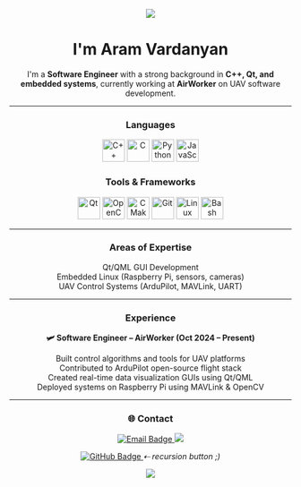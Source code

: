 <p align="center">
  <img src="https://capsule-render.vercel.app/api?type=waving&color=gradient&text=Hello!&height=100&section=header"/>
</p>

<h1 align="center">I'm Aram Vardanyan</h1>

<p align="center">
I'm a <strong>Software Engineer</strong> with a strong background in <strong>C++, Qt, and embedded systems</strong>, currently working at <strong>AirWorker</strong> on UAV software development.
</p>

---

<h3 align="center">Languages</h3>
<p align="center">
  <img src="https://cdn.jsdelivr.net/gh/devicons/devicon/icons/cplusplus/cplusplus-original.svg" height="40" alt="C++" title="C++"/>
  <img src="https://cdn.jsdelivr.net/gh/devicons/devicon/icons/c/c-original.svg" height="40" alt="C" title="C"/>
  <img src="https://cdn.jsdelivr.net/gh/devicons/devicon/icons/python/python-original.svg" height="40" alt="Python" title="Python"/>
  <img src="https://cdn.jsdelivr.net/gh/devicons/devicon/icons/javascript/javascript-original.svg" height="40" alt="JavaScript" title="JavaScript"/>
</p>

<h3 align="center">Tools & Frameworks</h3>
<p align="center">
  <img src="https://cdn.jsdelivr.net/gh/devicons/devicon/icons/qt/qt-original.svg" height="40" alt="Qt" title="Qt"/>
  <img src="https://cdn.jsdelivr.net/gh/devicons/devicon/icons/opencv/opencv-original.svg" height="40" alt="OpenCV" title="OpenCV"/>
  <img src="https://cdn.jsdelivr.net/gh/devicons/devicon/icons/cmake/cmake-original.svg" height="40" alt="CMake" title="CMake"/>
  <img src="https://cdn.jsdelivr.net/gh/devicons/devicon/icons/git/git-original.svg" height="40" alt="Git" title="Git"/>
  <img src="https://cdn.jsdelivr.net/gh/devicons/devicon/icons/linux/linux-original.svg" height="40" alt="Linux" title="Linux"/>
  <img src="https://cdn.jsdelivr.net/gh/devicons/devicon/icons/bash/bash-original.svg" height="40" alt="Bash" title="Bash"/>
</p>

---

<h3 align="center">Areas of Expertise</h3>

<p align="center">
  Qt/QML GUI Development  
  <br/>
  Embedded Linux (Raspberry Pi, sensors, cameras)  
  <br/>
  UAV Control Systems (ArduPilot, MAVLink, UART)
</p>

---

<h3 align="center">Experience</h3>

<p align="center"><strong>🛩 Software Engineer – AirWorker (Oct 2024 – Present)</strong></p>
<p align="center">
  Built control algorithms and tools for UAV platforms  
  <br/>
  Contributed to ArduPilot open-source flight stack  
  <br/>
  Created real-time data visualization GUIs using Qt/QML  
  <br/>
  Deployed systems on Raspberry Pi using MAVLink & OpenCV
</p>

---

<h3 align="center">🌐 Contact</h3>

<p align="center">
  <a href="mailto:aramvardanyan13@gmail.com">
    <img src="https://img.shields.io/badge/email-aramvardanyan13%40gmail.com-red?style=flat&logo=gmail&logoColor=white" alt="Email Badge"/>
  </a>
  <a href="https://linkedin.com/in/aram-vardanyan">
    <img src="https://img.shields.io/badge/LinkedIn-Aram%20Vardanyan-blue?style=flat&logo=linkedin"/>
  </a>
</p>

<p align="center">
  <a href="https://github.com/Aram-Vn">
    <img src="https://img.shields.io/badge/GitHub-Aram--Vn-333?style=flat&logo=github" alt="GitHub Badge"/>
  </a>
  <em>  ⇠ recursion button ;)</em>
</p>





<p align="center">
  <img src="https://capsule-render.vercel.app/api?type=waving&color=gradient&height=100&section=footer"/>
</p>
